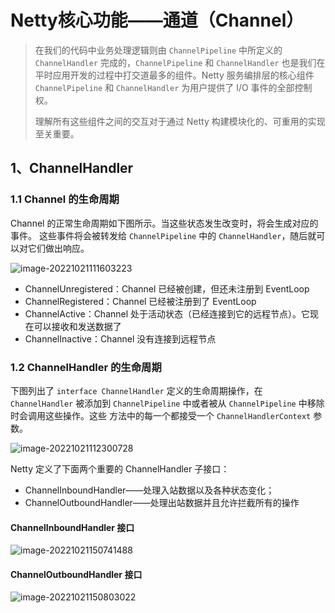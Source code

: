# Netty核心功能——通道（Channel）

> 在我们的代码中业务处理逻辑则由 `ChannelPipeline` 中所定义的 `ChannelHandler` 完成的，`ChannelPipeline` 和 `ChannelHandler` 也是我们在平时应用开发的过程中打交道最多的组件。Netty 服务编排层的核心组件 `ChannelPipeline` 和 `ChannelHandler` 为用户提供了 I/O 事件的全部控制权。
>
> 理解所有这些组件之间的交互对于通过 Netty 构建模块化的、可重用的实现至关重要。

## 1、ChannelHandler 

### 1.1 Channel 的生命周期

Channel 的正常生命周期如下图所示。当这些状态发生改变时，将会生成对应的事件。 这些事件将会被转发给 `ChannelPipeline` 中的 `ChannelHandler`，随后就可以对它们做出响应。

![image-20221021111603223](https://typora-imagehost-1308499275.cos.ap-shanghai.myqcloud.com/2022-10/image-20221021111603223.png)

- ChannelUnregistered：Channel 已经被创建，但还未注册到 EventLoop
- ChannelRegistered：Channel 已经被注册到了 EventLoop
- ChannelActive：Channel 处于活动状态（已经连接到它的远程节点）。它现在可以接收和发送数据了
- ChannelInactive：Channel 没有连接到远程节点

### 1.2 ChannelHandler 的生命周期

下图列出了 `interface ChannelHandler` 定义的生命周期操作，在 `ChannelHandler` 被添加到 `ChannelPipeline` 中或者被从 `ChannelPipeline` 中移除时会调用这些操作。这些 方法中的每一个都接受一个 `ChannelHandlerContext` 参数。

![image-20221021112300728](https://typora-imagehost-1308499275.cos.ap-shanghai.myqcloud.com/2022-10/image-20221021112300728.png)

Netty 定义了下面两个重要的 ChannelHandler 子接口：

- ChannelInboundHandler——处理入站数据以及各种状态变化；
- ChannelOutboundHandler——处理出站数据并且允许拦截所有的操作

#### ChannelInboundHandler 接口

![image-20221021150741488](https://typora-imagehost-1308499275.cos.ap-shanghai.myqcloud.com/2022-10/image-20221021150741488.png)

#### ChannelOutboundHandler 接口

![image-20221021150803022](https://typora-imagehost-1308499275.cos.ap-shanghai.myqcloud.com/2022-10/image-20221021150803022.png)